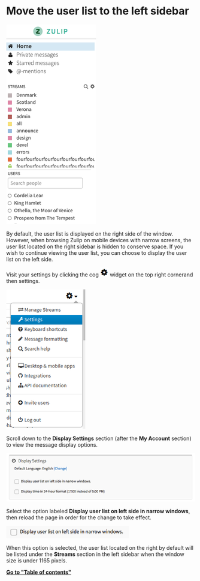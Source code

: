 # Move the user list to the left sidebar

![Display user list on left side in narrow windows](/static/images/help/users-left.png)

By default, the user list is displayed on the right side of the window.
However, when browsing Zulip on mobile devices with narrow screens,
the user list located on the right sidebar is hidden to conserve space.
If you wish to continue viewing the user list, you can choose to display
the user list on the left side.

Visit your settings by clicking the cog
![Cog](/static/images/help/cog.png)
widget on the top right cornerand then settings.

![Settings](/static/images/help/settings.png)

Scroll down to the **Display Settings** section
(after the **My Account** section) to view the message display options.

![Message Display](/static/images/help/message-display-settings.png)

Select the option labeled **Display user list on left side in narrow windows**,
then reload the page in order for the change to take effect.

![Display user list on left side in narrow windows option](/static/images/help/user-list-left.png)

When this option is selected, the user list located on the right by default
will be listed under the **Streams** section in the left sidebar when the
window size is under 1165 pixels.

**[Go to "Table of contents"](/help/#using-zulip)**
